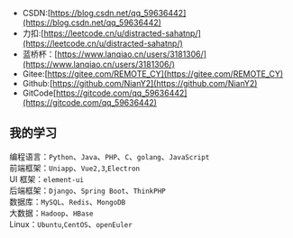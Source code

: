 * CSDN:[https://blog.csdn.net/qq_59636442](https://blog.csdn.net/qq_59636442)
* 力扣:[https://leetcode.cn/u/distracted-sahatnp/](https://leetcode.cn/u/distracted-sahatnp/)
* 蓝桥杯：[https://www.lanqiao.cn/users/3181306/](https://www.lanqiao.cn/users/3181306/)
* Gitee:[https://gitee.com/REMOTE_CY](https://gitee.com/REMOTE_CY)
* Github:[https://github.com/NianY2](https://github.com/NianY2)
* GitCode[https://gitcode.com/qq_59636442](https://gitcode.com/qq_59636442)

## 我的学习
编程语言：`Python`、`Java`、`PHP`、`C`、`golang`、`JavaScript`  
前端框架：`Uniapp`、`Vue2,3`,`Electron`  
UI 框架：`element-ui`  
后端框架：`Django`、`Spring Boot`、`ThinkPHP`  
数据库：`MySQL`、`Redis`、`MongoDB`  
大数据：`Hadoop`、`HBase`  
Linux：`Ubuntu`,`CentOS`、`openEuler`  